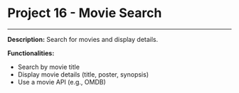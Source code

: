 # Project 16 - Movie Search
---
**Description:**
Search for movies and display details.

**Functionalities:**
*   Search by movie title
*   Display movie details (title, poster, synopsis)
*   Use a movie API (e.g., OMDB)